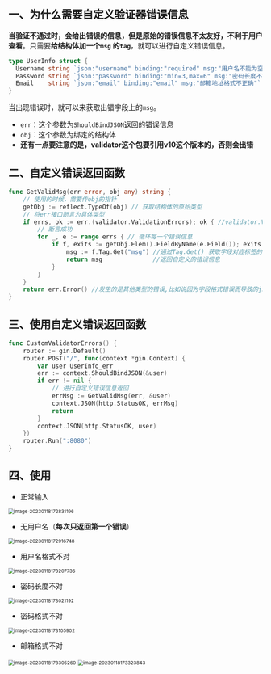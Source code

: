 ## 一、为什么需要自定义验证器错误信息

**当验证不通过时，会给出错误的信息，但是原始的错误信息不太友好，不利于用户查看**。只需要**给结构体加一个`msg` 的`tag`**，就可以进行自定义错误信息。

```go
type UserInfo struct {
  Username string `json:"username" binding:"required" msg:"用户名不能为空"`
  Password string `json:"password" binding:"min=3,max=6" msg:"密码长度不能小于3大于6"`
  Email    string `json:"email" binding:"email" msg:"邮箱地址格式不正确"`
}
```

当出现错误时，就可以来获取出错字段上的`msg`。

- `err`：这个参数为`ShouldBindJSON`返回的错误信息
- `obj`：这个参数为绑定的结构体
- **还有一点要注意的是，validator这个包要引用v10这个版本的，否则会出错**

## 二、自定义错误返回函数

```go
func GetValidMsg(err error, obj any) string {
    // 使用的时候，需要传obj的指针
    getObj := reflect.TypeOf(obj) // 获取结构体的原始类型
    // 将err接口断言为具体类型
    if errs, ok := err.(validator.ValidationErrors); ok { //validator.ValidationErrors可以获取错误对象的自定义响应错误，而且是一个切片(因为一个对象有很多字段)
        // 断言成功
        for _, e := range errs { // 循环每一个错误信息
            if f, exits := getObj.Elem().FieldByName(e.Field()); exits { //根据错误对象发生错误的字段名获取其在结构体中的具体信息
                msg := f.Tag.Get("msg") //通过Tag.Get() 获取字段对应标签的value值
                return msg              //返回自定义的错误信息
            }
        }
    }
    return err.Error() //发生的是其他类型的错误,比如说因为字段格式错误而导致的json化失败(这并非发生在字段上的错误，而是结构体在进行整体json化时发生的错误)
}
```

## 三、使用自定义错误返回函数

```go
func CustomValidatorErrors() {
	router := gin.Default()
	router.POST("/", func(context *gin.Context) {
		var user UserInfo_err
		err := context.ShouldBindJSON(&user)
		if err != nil {
			// 进行自定义错误信息返回
			errMsg := GetValidMsg(err, &user)
			context.JSON(http.StatusOK, errMsg)
			return
		}
		context.JSON(http.StatusOK, user)
	})
	router.Run(":8080")
}
```

## 四、使用

- 正常输入

<img src="C:\Users\DELL\AppData\Roaming\Typora\typora-user-images\image-20230118172831196.png" alt="image-20230118172831196" style="zoom:67%;" />

- 无用户名（**每次只返回第一个错误**）

<img src="C:\Users\DELL\AppData\Roaming\Typora\typora-user-images\image-20230118172916748.png" alt="image-20230118172916748" style="zoom:67%;" />



- 用户名格式不对

<img src="C:\Users\DELL\AppData\Roaming\Typora\typora-user-images\image-20230118173207736.png" alt="image-20230118173207736" style="zoom:67%;" />

- 密码长度不对

<img src="C:\Users\DELL\AppData\Roaming\Typora\typora-user-images\image-20230118173021192.png" alt="image-20230118173021192" style="zoom:67%;" />

- 密码格式不对

<img src="C:\Users\DELL\AppData\Roaming\Typora\typora-user-images\image-20230118173105902.png" alt="image-20230118173105902" style="zoom:67%;" />

- 邮箱格式不对

<img src="C:\Users\DELL\AppData\Roaming\Typora\typora-user-images\image-20230118173305260.png" alt="image-20230118173305260" style="zoom:67%;" />

<img src="C:\Users\DELL\AppData\Roaming\Typora\typora-user-images\image-20230118173323843.png" alt="image-20230118173323843" style="zoom:67%;" />
